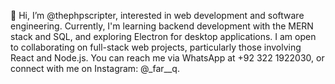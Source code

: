 👋 Hi, I’m @thephpscripter, interested in web development and software engineering. Currently, I'm learning backend development with the MERN stack and SQL, and exploring Electron for desktop applications. I am open to collaborating on full-stack web projects, particularly those involving React and Node.js. You can reach me via WhatsApp at +92 322 1922030, or connect with me on Instagram: @_far__q.
